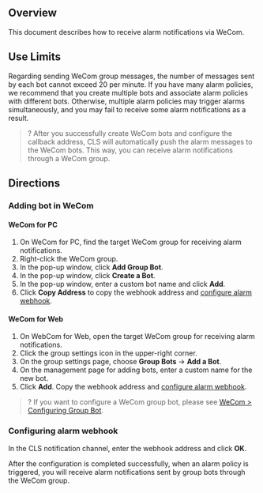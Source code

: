 ## Overview

This document describes how to receive alarm notifications via WeCom.

## Use Limits

Regarding sending WeCom group messages, the number of messages sent by each bot cannot exceed 20 per minute. If you have many alarm policies, we recommend that you create multiple bots and associate alarm policies with different bots. Otherwise, multiple alarm policies may trigger alarms simultaneously, and you may fail to receive some alarm notifications as a result.

>? After you successfully create WeCom bots and configure the callback address, CLS will automatically push the alarm messages to the WeCom bots. This way, you can receive alarm notifications through a WeCom group.
>


## Directions

### Adding bot in WeCom

#### WeCom for PC

1. On WeCom for PC, find the target WeCom group for receiving alarm notifications.
2. Right-click the WeCom group.
3. In the pop-up window, click **Add Group Bot**.
4. In the pop-up window, click **Create a Bot**.
5. In the pop-up window, enter a custom bot name and click **Add**.
6. Click **Copy Address** to copy the webhook address and [configure alarm webhook](#return).


#### WeCom for Web

1. On WebCom for Web, open the target WeCom group for receiving alarm notifications.
2. Click the group settings icon in the upper-right corner.
3. On the group settings page, choose **Group Bots** -> **Add a Bot**.
4. On the management page for adding bots, enter a custom name for the new bot.
5. Click **Add**. Copy the webhook address and [configure alarm webhook](#return).
>? If you want to configure a WeCom group bot, please see [WeCom > Configuring Group Bot](https://work.weixin.qq.com/help?doc_id=13376).
>

<span id="return"></span>
### Configuring alarm webhook

In the CLS notification channel, enter the webhook address and click **OK**.


After the configuration is completed successfully, when an alarm policy is triggered, you will receive alarm notifications sent by group bots through the WeCom group.

